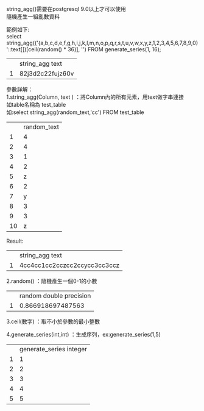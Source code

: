 string_agg()需要在postgresql 9.0以上才可以使用<Br>
隨機產生一組亂數資料<BR>

範例如下:<br>
select string_agg(('{a,b,c,d,e,f,g,h,i,j,k,l,m,n,o,p,q,r,s,t,u,v,w,x,y,z,1,2,3,4,5,6,7,8,9,0}'::text[])[ceil(random() * 36)], '') FROM generate_series(1, 16);<br>
<table>
<tr>
  <td></td>
  <td>string_agg text</td>
</tr>
<tr>
  <td>1</td>
  <td>82j3d2c22fujz60v</td>
</tr>
</table>


參數詳解：<br>
1.string_agg(Column, text )	：將Column內的所有元素，用text做字串連接<br>
如table名稱為 test_table<br>
如:select string_agg(random_text,'cc') FROM test_table<br>
<table>
<tr>
  <td></td>
  <td>random_text</td>
</tr>
<tr>
  <td>1</td>
  <td>4</td>
</tr>
<tr>
  <td>2</td>
  <td>4</td>
</tr>
<tr>
  <td>3</td>
  <td>1</td>
</tr>
<tr>
  <td>4</td>
  <td>2</td>
</tr>
<tr>
  <td>5</td>
  <td>z</td>
</tr>
<tr>
  <td>6</td>
  <td>2</td>
</tr>
<tr>
  <td>7</td>
  <td>y</td>
</tr>
<tr>
  <td>8</td>
  <td>3</td>
</tr>
<tr>
  <td>9</td>
  <td>3</td>
</tr>
<tr>
  <td>10</td>
  <td>z</td>
</tr>
</table>

Result:
<table>
<tr>
  <td></td>
  <td>string_agg text</td>
</tr>
<tr>
  <td>1</td>
  <td>4cc4cc1cc2cczcc2ccycc3cc3ccz</td>
</tr>
</table>

2.random()		：隨機產生一個0-1的小數
<table>
<tr>
  <td></td>
  <td>random double precision</td>
</tr>
<tr>
  <td>1</td>
  <td>0.866918697487563</td>
</tr>
</table>
3.ceil(數字)	：取不小於參數的最小整數

4.generate_series(int,int)	：生成序列，ex:generate_series(1,5)
<table>
<tr>
  <td></td>
  <td>generate_series integer</td>
</tr>
<tr>
  <td>1</td>
  <td>1</td>
</tr>
<tr>
  <td>2</td>
  <td>2</td>
</tr>
<tr>
  <td>3</td>
  <td>3</td>
</tr>
<tr>
  <td>4</td>
  <td>4</td>
</tr>
<tr>
  <td>5</td>
  <td>5</td>
</tr>
</table>

